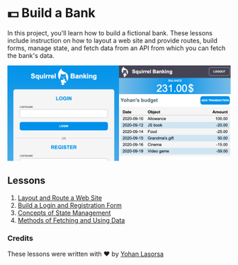 # :dollar: Build a Bank

In this project, you'll learn how to build a fictional bank. These lessons include instruction on how to layout a web site and provide routes, build forms, manage state, and fetch data from an API from which you can fetch the bank's data.

<img src="screen1.png" width="50%" height="auto"><img src="screen2.png" width="50%" height="auto">

## Lessons

1. [Layout and Route a Web Site](layout-route/README.md)
2. [Build a Login and Registration Form](forms/README.md)
3. [Concepts of State Management](state-management/README.md)
4. [Methods of Fetching and Using Data](data/README.md)

### Credits

These lessons were written with :hearts: by [Yohan Lasorsa](https://twitter.com/sinedied)


